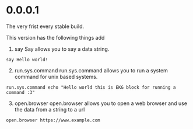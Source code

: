 # 0.0.0.1
The very frist every stable build.

This version has the following things add
1) say
Say allows you to say a data string.

```ekg
say Hello world!
```

2) run.sys.command
run.sys.command allows you to run a system command for unix based systems.

```ekg
run.sys.command echo "Hello world this is EKG block for running a command :3"
```

3) open.browser
open.browser allows you to open a web browser and use the data from a string to a url

```ekg
open.browser https://www.example.com
```
